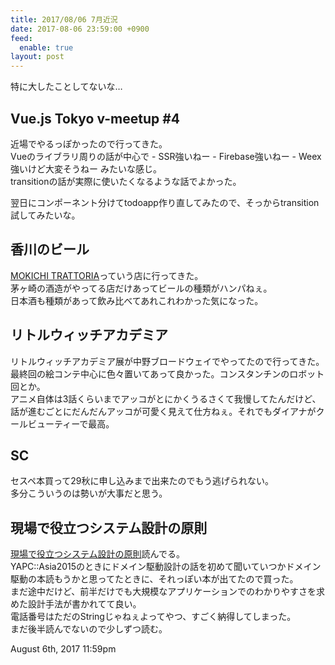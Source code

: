 ```yaml
---
title: 2017/08/06 7月近況
date: 2017-08-06 23:59:00 +0900
feed:
  enable: true
layout: post
---
```

<p>特に大したことしてないな…</p>    <h2>Vue.js Tokyo v-meetup #4</h2>    <p>      近場でやるっぽかったので行ってきた。<br>      Vueのライブラリ周りの話が中心で - SSR強いねー - Firebase強いねー -      Weex強いけど大変そうねー みたいな感じ。<br>      transitionの話が実際に使いたくなるような話でよかった。    </p>    <p>      翌日にコンポーネント分けてtodoapp作り直してみたので、そっからtransition試してみたいな。    </p>    <h2>香川のビール</h2>    <p>      <a href="https://r.gnavi.co.jp/g246300/" target="_blank">MOKICHI TRATTORIA</a>っていう店に行ってきた。<br>      茅ヶ崎の酒造がやってる店だけあってビールの種類がハンパねぇ。<br>      日本酒も種類があって飲み比べてあれこれわかった気になった。    </p>    <h2>リトルウィッチアカデミア</h2>    <p>      リトルウィッチアカデミア展が中野ブロードウェイでやってたので行ってきた。<br>      最終回の絵コンテ中心に色々置いてあって良かった。コンスタンチンのロボット回とか。<br>      アニメ自体は3話くらいまでアッコがとにかくうるさくて我慢してたんだけど、話が進むごとにだんだんアッコが可愛く見えて仕方ねぇ。それでもダイアナがクールビューティーで最高。    </p>    <h2>SC</h2>    <p>      セスペ本買って29秋に申し込みまで出来たのでもう逃げられない。<br>      多分こういうのは勢いが大事だと思う。    </p>    <h2>現場で役立つシステム設計の原則</h2>    <p>      <a href="http://amzn.asia/3Q4s57A" target="_blank">現場で役立つシステム設計の原則</a>読んでる。<br>      YAPC::Asia2015のときにドメイン駆動設計の話を初めて聞いていつかドメイン駆動の本読もうかと思ってたときに、それっぽい本が出てたので買った。<br>      まだ途中だけど、前半だけでも大規模なアプリケーションでのわかりやすさを求めた設計手法が書かれてて良い。<br>      電話番号はただのStringじゃねぇよってやつ、すごく納得してしまった。<br>      まだ後半読んでないので少しずつ読む。    </p>    <div id="footer">      <span id="timestamp"> August 6th, 2017 11:59pm </span>    </div>
